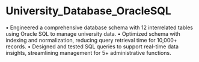 # University_Database_OracleSQL
• Engineered a comprehensive database schema with 12 interrelated tables using Oracle SQL to manage university data. • Optimized schema with indexing and normalization, reducing query retrieval time for 10,000+ records. • Designed and tested SQL queries to support real-time data insights, streamlining management for 5+ administrative functions.
